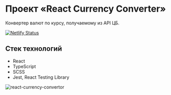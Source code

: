 # Проект «React Currency Converter»

Конвертер валют по курсу, получаемому из API ЦБ.

[![Netlify Status](https://api.netlify.com/api/v1/badges/5337091a-fa43-4041-9c74-c5fb2e783fbb/deploy-status)](https://spa-six-cities.netlify.app/)

## Стек технологий

* React
* TypeScript
* SCSS
* Jest, React Testing Library

![react-currency-convertor](https://user-images.githubusercontent.com/66139449/205632517-19a4fc2c-bbdf-4749-ac03-b976994131ef.jpg)
